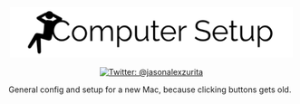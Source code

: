 <p align="center">
    <img src="Logo.png" width="500" max-width="90%" alt="Computer Setup" />
</p>

<p align="center">
    <a href="https://twitter.com/jasonalexzurita">
        <img src="https://img.shields.io/badge/twitter-@jasonalexzurita-blue.svg?style=flat" alt="Twitter: @jasonalexzurita" />
    </a>
</p>

General config and setup for a new Mac, because clicking buttons gets old.
